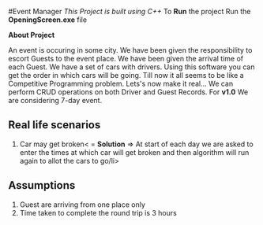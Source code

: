 #Event Manager
<i>This Project is built using C++</i>
To <b>Run</b> the project
Run the <b>OpeningScreen.exe</b> file

<b>About Project</b>
<p>
An event is occuring in some city. We have been given the responsibility to escort Guests to the event place.
We have been given the arrival time of each Guest.
We have a set of cars with drivers. Using this software you can get the order in which cars will be going.
Till now it all seems to be like a Competitive Programming problem. Lets's now make it real...
  We can perform CRUD operations on both Driver and Guest Records.
  For <b>v1.0</b> We are considering 7-day event.
  </p>
  
  <h2><b>Real life scenarios</b></h2>
  <ol><li>Car may get broken< = <b>Solution</b> => At start of each day we are asked to enter the times at which car will get broken and then algorithm will run again to allot the cars to go/li></ol>
  
  <h2>Assumptions</h2>
  <ol><li>Guest are arriving from one place only</li>
  <li>Time taken to complete the round trip is 3 hours</li></ol>
  
